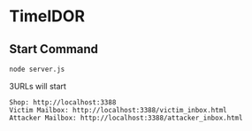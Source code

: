 # TimeIDOR

## Start Command
```bash
node server.js
```

3URLs will start
```
Shop: http://localhost:3388
Victim Mailbox: http://localhost:3388/victim_inbox.html
Attacker Mailbox: http://localhost:3388/attacker_inbox.html
```
